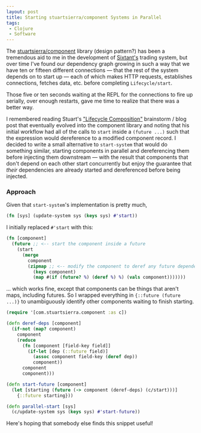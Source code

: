 ```yaml
---
layout: post
title: Starting stuartsierra/component Systems in Parallel
tags:
 - Clojure
 - Software
---
```


The [stuartsierra/component](https://github.com/stuartsierra/component) library
(design pattern?) has been a tremendous aid to me in the development of 
[Sixtant's](https://sixtant.io) trading system, but over time I've found our 
dependency graph growing in such a way that we have ten or fifteen different 
connections — that the rest of the system depends on to start up — each of which 
makes HTTP requests, establishes connections, fetches data, etc. before 
completing `Lifecycle/start`.

Those five or ten seconds waiting at the REPL for the connections to fire up 
serially, over enough restarts, gave me time to realize that there was a better
way.

I remembered reading Stuart's 
["Lifecycle Composition"](https://stuartsierra.com/2013/09/15/lifecycle-composition) 
brainstorm / blog post that eventually evolved into the component library and 
noting that his initial workflow had all of the calls to `start` inside a
`(future ...)` such that the expression would dereference to a modified component 
record. I decided to write a small alternative to `start-system` that would do 
something similar, starting components in parallel and dereferencing them 
before injecting them downstream — with the result that components that don't 
depend on each other start concurrently but enjoy the guarantee that _their_ 
dependencies are already started and dereferenced before being injected.

### Approach

Given that `start-system`'s implementation is pretty much,

```clojure
(fn [sys] (update-system sys (keys sys) #'start))
```

I initially replaced `#'start` with this:

```clojure
(fn [component]
  (future ;; <-- start the component inside a future
    (start 
      (merge 
        component
        (zipmap ;; <-- modify the component to deref any future dependencies
          (keys component)
          (map #(if (future? %) (deref %) %) (vals component)))))))
```

... which works fine, except that components can be things that aren't maps, 
including futures. So I wrapped everything in `{::future (future ...)}` to 
unambiguously identify other components waiting to finish starting.

```clojure
(require '[com.stuartsierra.component :as c])

(defn deref-deps [component]
  (if-not (map? component)
    component
    (reduce
      (fn [component [field-key field]]
        (if-let [dep (::future field)]
          (assoc component field-key (deref dep))
          component))
      component
      component)))

(defn start-future [component]
  (let [starting (future (-> component (deref-deps) (c/start)))]
    {::future starting}))

(defn parallel-start [sys]
  (c/update-system sys (keys sys) #'start-future))
```

Here's hoping that somebody else finds this snippet useful!
